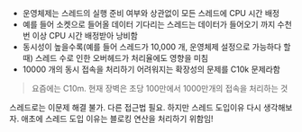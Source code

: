 - 운영체제는 스레드의 실행 준비 여부와 상관없이 모든 스레드에 CPU 시간 배정
- 예를 들어 소켓으로 들어올 데이터 기다리는 스레드는 데이터가 들어오기 까지 수천 번 이상 CPU 시간 배정받아 낭비함
- 동시성이 높을수록(예를 들어 스레드가 10,000 개, 운영체제 설정으로 가능하다 할때) 스레드 수로 인한 오버헤드가 처리율에도 영향을 미침
- 10000 개의 동시 접속을 처리하기 어려워지는 확장성의 문제를 C10k 문제라함
> 요즘에는 C10m. 현재 장벽은 초당 100만에서 1000만개의 접속을 처리하는 것

스레드로는 이문제 해결 불가. 다른 접근법 필요. 하지만 스레드 도입이유 다시 생각해보자. 애초에 스레드 도입 이유는 블로킹 연산을 처리하기 위함임!